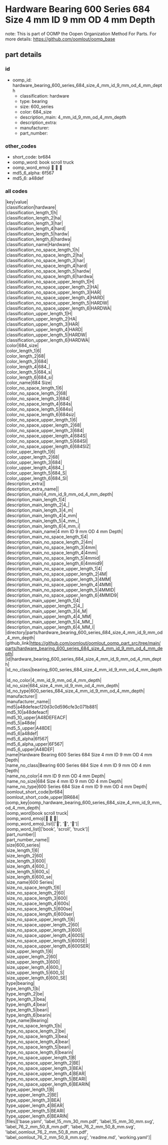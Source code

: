# Hardware Bearing 600 Series 684 Size 4 mm ID 9 mm OD 4 mm Depth  

note: This is part of OOMP the Oopen Organization Method For Parts. For more details: https://github.com/oomlout/oomp_base

##  part details





### id
* oomp_id: hardware_bearing_600_series_684_size_4_mm_id_9_mm_od_4_mm_depth
  * classification: hardware
  * type: bearing
  * size: 600_series
  * color: 684_size
  * description_main: 4_mm_id_9_mm_od_4_mm_depth
  * description_extra: 
  * manufacturer: 
  * part_number: 

### other_codes
* short_code: br684
* oomp_word: book scroll truck
* oomp_word_emoji :book: :scroll: :truck:
* md5_6_alpha: 6f567
* md5_6: a48def

### all codes 
|key|value|  
|classification|hardware|  
|classification_length_1|h|  
|classification_length_2|ha|  
|classification_length_3|har|  
|classification_length_4|hard|  
|classification_length_5|hardw|  
|classification_length_6|hardwa|  
|classification_name|Hardware|  
|classification_no_space_length_1|h|  
|classification_no_space_length_2|ha|  
|classification_no_space_length_3|har|  
|classification_no_space_length_4|hard|  
|classification_no_space_length_5|hardw|  
|classification_no_space_length_6|hardwa|  
|classification_no_space_upper_length_1|H|  
|classification_no_space_upper_length_2|HA|  
|classification_no_space_upper_length_3|HAR|  
|classification_no_space_upper_length_4|HARD|  
|classification_no_space_upper_length_5|HARDW|  
|classification_no_space_upper_length_6|HARDWA|  
|classification_upper_length_1|H|  
|classification_upper_length_2|HA|  
|classification_upper_length_3|HAR|  
|classification_upper_length_4|HARD|  
|classification_upper_length_5|HARDW|  
|classification_upper_length_6|HARDWA|  
|color|684_size|  
|color_length_1|6|  
|color_length_2|68|  
|color_length_3|684|  
|color_length_4|684_|  
|color_length_5|684_s|  
|color_length_6|684_si|  
|color_name|684 Size|  
|color_no_space_length_1|6|  
|color_no_space_length_2|68|  
|color_no_space_length_3|684|  
|color_no_space_length_4|684s|  
|color_no_space_length_5|684si|  
|color_no_space_length_6|684siz|  
|color_no_space_upper_length_1|6|  
|color_no_space_upper_length_2|68|  
|color_no_space_upper_length_3|684|  
|color_no_space_upper_length_4|684S|  
|color_no_space_upper_length_5|684SI|  
|color_no_space_upper_length_6|684SIZ|  
|color_upper_length_1|6|  
|color_upper_length_2|68|  
|color_upper_length_3|684|  
|color_upper_length_4|684_|  
|color_upper_length_5|684_S|  
|color_upper_length_6|684_SI|  
|description_extra||  
|description_extra_name||  
|description_main|4_mm_id_9_mm_od_4_mm_depth|  
|description_main_length_1|4|  
|description_main_length_2|4_|  
|description_main_length_3|4_m|  
|description_main_length_4|4_mm|  
|description_main_length_5|4_mm_|  
|description_main_length_6|4_mm_i|  
|description_main_name|4 mm ID 9 mm OD 4 mm Depth|  
|description_main_no_space_length_1|4|  
|description_main_no_space_length_2|4m|  
|description_main_no_space_length_3|4mm|  
|description_main_no_space_length_4|4mmi|  
|description_main_no_space_length_5|4mmid|  
|description_main_no_space_length_6|4mmid9|  
|description_main_no_space_upper_length_1|4|  
|description_main_no_space_upper_length_2|4M|  
|description_main_no_space_upper_length_3|4MM|  
|description_main_no_space_upper_length_4|4MMI|  
|description_main_no_space_upper_length_5|4MMID|  
|description_main_no_space_upper_length_6|4MMID9|  
|description_main_upper_length_1|4|  
|description_main_upper_length_2|4_|  
|description_main_upper_length_3|4_M|  
|description_main_upper_length_4|4_MM|  
|description_main_upper_length_5|4_MM_|  
|description_main_upper_length_6|4_MM_I|  
|directory|parts/hardware_bearing_600_series_684_size_4_mm_id_9_mm_od_4_mm_depth|  
|github_link|https://github.com/oomlout/oomlout_oomp_part_src/tree/main/parts/hardware_bearing_600_series_684_size_4_mm_id_9_mm_od_4_mm_depth|  
|id|hardware_bearing_600_series_684_size_4_mm_id_9_mm_od_4_mm_depth|  
|id_no_class|bearing_600_series_684_size_4_mm_id_9_mm_od_4_mm_depth|  
|id_no_color|4_mm_id_9_mm_od_4_mm_depth|  
|id_no_size|684_size_4_mm_id_9_mm_od_4_mm_depth|  
|id_no_type|600_series_684_size_4_mm_id_9_mm_od_4_mm_depth|  
|manufacturer||  
|manufacturer_name||  
|md5|a48defeacf20d3c0d596cfe3c071b881|  
|md5_10|a48defeacf|  
|md5_10_upper|A48DEFEACF|  
|md5_5|a48de|  
|md5_5_upper|A48DE|  
|md5_6|a48def|  
|md5_6_alpha|6f567|  
|md5_6_alpha_upper|6F567|  
|md5_6_upper|A48DEF|  
|name|Hardware Bearing 600 Series 684 Size 4 mm ID 9 mm OD 4 mm Depth|  
|name_no_class|Bearing 600 Series 684 Size 4 mm ID 9 mm OD 4 mm Depth|  
|name_no_color|4 mm ID 9 mm OD 4 mm Depth|  
|name_no_size|684 Size 4 mm ID 9 mm OD 4 mm Depth|  
|name_no_type|600 Series 684 Size 4 mm ID 9 mm OD 4 mm Depth|  
|oomlout_short_code|br684|  
|oomlout_short_code_upper|BR684|  
|oomp_key|oomp_hardware_bearing_600_series_684_size_4_mm_id_9_mm_od_4_mm_depth|  
|oomp_word|book scroll truck|  
|oomp_word_emoji|:book: :scroll: :truck:|  
|oomp_word_emoji_list|[':book:', ':scroll:', ':truck:']|  
|oomp_word_list|['book', 'scroll', 'truck']|  
|part_number||  
|part_number_name||  
|size|600_series|  
|size_length_1|6|  
|size_length_2|60|  
|size_length_3|600|  
|size_length_4|600_|  
|size_length_5|600_s|  
|size_length_6|600_se|  
|size_name|600 Series|  
|size_no_space_length_1|6|  
|size_no_space_length_2|60|  
|size_no_space_length_3|600|  
|size_no_space_length_4|600s|  
|size_no_space_length_5|600se|  
|size_no_space_length_6|600ser|  
|size_no_space_upper_length_1|6|  
|size_no_space_upper_length_2|60|  
|size_no_space_upper_length_3|600|  
|size_no_space_upper_length_4|600S|  
|size_no_space_upper_length_5|600SE|  
|size_no_space_upper_length_6|600SER|  
|size_upper_length_1|6|  
|size_upper_length_2|60|  
|size_upper_length_3|600|  
|size_upper_length_4|600_|  
|size_upper_length_5|600_S|  
|size_upper_length_6|600_SE|  
|type|bearing|  
|type_length_1|b|  
|type_length_2|be|  
|type_length_3|bea|  
|type_length_4|bear|  
|type_length_5|beari|  
|type_length_6|bearin|  
|type_name|Bearing|  
|type_no_space_length_1|b|  
|type_no_space_length_2|be|  
|type_no_space_length_3|bea|  
|type_no_space_length_4|bear|  
|type_no_space_length_5|beari|  
|type_no_space_length_6|bearin|  
|type_no_space_upper_length_1|B|  
|type_no_space_upper_length_2|BE|  
|type_no_space_upper_length_3|BEA|  
|type_no_space_upper_length_4|BEAR|  
|type_no_space_upper_length_5|BEARI|  
|type_no_space_upper_length_6|BEARIN|  
|type_upper_length_1|B|  
|type_upper_length_2|BE|  
|type_upper_length_3|BEA|  
|type_upper_length_4|BEAR|  
|type_upper_length_5|BEARI|  
|type_upper_length_6|BEARIN|  
|files|['base.yaml', 'label_15_mm_30_mm.pdf', 'label_15_mm_30_mm.svg', 'label_76_2_mm_50_8_mm.pdf', 'label_76_2_mm_50_8_mm.svg', 'label_oomlout_76_2_mm_50_8_mm.pdf', 'label_oomlout_76_2_mm_50_8_mm.svg', 'readme.md', 'working.yaml']|  
